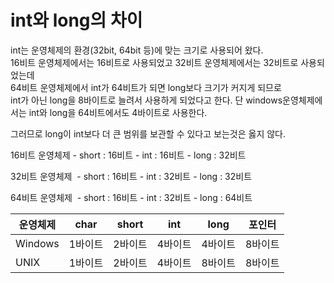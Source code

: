 # int와 long의 차이

int는 운영체제의 환경(32bit, 64bit 등)에 맞는 크기로 사용되어 왔다.  
16비트 운영체제에서는 16비트로 사용되었고 32비트 운영체제에서는 32비트로 사용되었는데  
64비트 운영체제에서 int가 64비트가 되면 long보다 크기가 커지게 되므로  
int가 아닌 long을 8바이트로 늘려서 사용하게 되었다고 한다.
단 windows운영체제에서는 int와 long을 64비트에서도 4바이트로 사용한다.

그러므로 long이 int보다 더 큰 범위를 보관할 수 있다고 보는것은 옳지 않다.

16비트 운영체제
	- short : 16비트
	- int : 16비트
	- long : 32비트

32비트 운영체제 
	- short : 16비트
	- int : 32비트
	- long : 32비트

64비트 운영체제 
	- short : 16비트
	- int : 32비트
	- long : 64비트


| 운영체제 | char | short | int | long | 포인터 |
| --- | --- | --- | --- | --- | --- |
| Windows | 1바이트 | 2바이트 | 4바이트 | 4바이트 | 8바이트 |
| UNIX | 1바이트 | 2바이트 | 4바이트 | 8바이트 | 8바이트 |